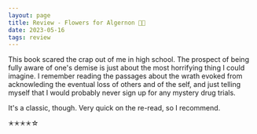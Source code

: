 ```yaml
---
layout: page
title: Review - Flowers for Algernon 🐁💐
date: 2023-05-16
tags: review
---
```


This book scared the crap out of me in high school. The prospect of being fully aware of one's demise is just about the most horrifying thing I could imagine. I remember reading the passages about the wrath evoked from acknowleding the eventual loss of others and of the self, and just telling myself that I would probably never sign up for any mystery drug trials.

It's a classic, though. Very quick on the re-read, so I recommend.

✭✭✭✭☆
